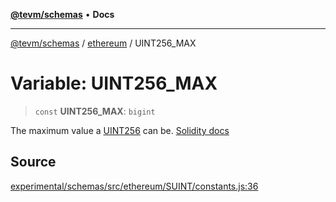 [**@tevm/schemas**](../../README.md) • **Docs**

***

[@tevm/schemas](../../modules.md) / [ethereum](../README.md) / UINT256\_MAX

# Variable: UINT256\_MAX

> `const` **UINT256\_MAX**: `bigint`

The maximum value a [UINT256](../type-aliases/UINT256.md) can be.
[Solidity docs](https://docs.soliditylang.org/en/latest/types.html#integers)

## Source

[experimental/schemas/src/ethereum/SUINT/constants.js:36](https://github.com/evmts/tevm-monorepo/blob/main/experimental/schemas/src/ethereum/SUINT/constants.js#L36)
